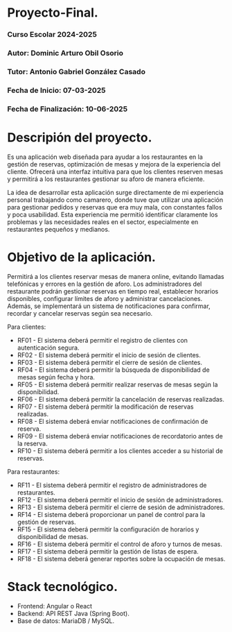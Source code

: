 # Proyecto-Final.




### Curso Escolar 2024-2025
### Autor: Dominic Arturo Obil Osorio
### Tutor: Antonio Gabriel González Casado
### Fecha de Inicio: 07-03-2025
### Fecha de Finalización: 10-06-2025


# Descripión del proyecto.

Es una aplicación web diseñada para ayudar a los restaurantes en la gestión de reservas, optimización de mesas y mejora de la experiencia del cliente. Ofrecerá una interfaz intuitiva para que los clientes reserven mesas y permitirá a los restaurantes gestionar su aforo de manera eficiente.

La idea de desarrollar esta aplicación surge directamente de mi experiencia personal trabajando como camarero, donde tuve que utilizar una aplicación para gestionar pedidos y reservas que era muy mala, con constantes fallos y poca usabilidad. Esta experiencia me permitió identificar claramente los problemas y las necesidades reales en el sector, especialmente en restaurantes pequeños y medianos. 


# Objetivo de la aplicación.

Permitirá a los clientes reservar mesas de manera online, evitando llamadas telefónicas y errores en la gestión de aforo. Los administradores del restaurante podrán gestionar reservas en tiempo real, establecer horarios disponibles, configurar límites de aforo y administrar cancelaciones. Además, se implementará un sistema de notificaciones para confirmar, recordar y cancelar reservas según sea necesario.

Para clientes:
- RF01 - El sistema deberá permitir el registro de clientes con autenticación segura.
- RF02 - El sistema deberá permitir el inicio de sesión de clientes.
- RF03 - El sistema deberá permitir el cierre de sesión de clientes.
- RF04 - El sistema deberá permitir la búsqueda de disponibilidad de mesas según fecha y hora.
- RF05 - El sistema deberá permitir realizar reservas de mesas según la disponibilidad.
- RF06 - El sistema deberá permitir la cancelación de reservas realizadas.
- RF07 - El sistema deberá permitir la modificación de reservas realizadas.
- RF08 - El sistema deberá enviar notificaciones de confirmación de reserva.
- RF09 - El sistema deberá enviar notificaciones de recordatorio antes de la reserva.
- RF10 - El sistema deberá permitir a los clientes acceder a su historial de reservas.

Para restaurantes:
- RF11 - El sistema deberá permitir el registro de administradores de restaurantes.
- RF12 - El sistema deberá permitir el inicio de sesión de administradores.
- RF13 - El sistema deberá permitir el cierre de sesión de administradores.
- RF14 - El sistema deberá proporcionar un panel de control para la gestión de reservas.
- RF15 - El sistema deberá permitir la configuración de horarios y disponibilidad de mesas.
- RF16 - El sistema deberá permitir el control de aforo y turnos de mesas.
- RF17 - El sistema deberá permitir la gestión de listas de espera.
- RF18 - El sistema deberá generar reportes sobre la ocupación de mesas.

# Stack tecnológico.

- Frontend: Angular o React
- Backend: API REST Java (Spring Boot).
- Base de datos: MariaDB / MySQL.













